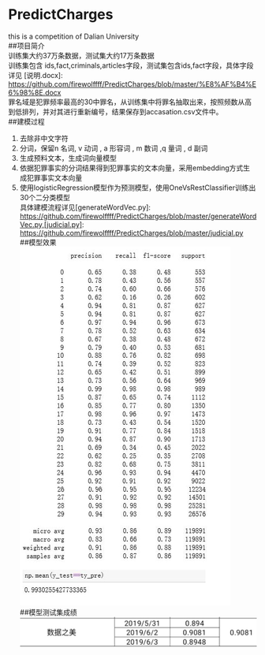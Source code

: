 # PredictCharges
this is a competition of Dalian University    
##项目简介    
训练集大约37万条数据，测试集大约17万条数据    
训练集包含 ids,fact,criminals,articles字段，测试集包含ids,fact字段，具体字段详见 [说明.docx]: https://github.com/firewolffff/PredictCharges/blob/master/%E8%AF%B4%E6%98%8E.docx   
罪名域是犯罪频率最高的30中罪名，从训练集中将罪名抽取出来，按照频数从高到低排列，并对其进行重新编号，结果保存到accasation.csv文件中。    
##建模过程
1. 去除非中文字符    
2. 分词，保留n 名词, v 动词 , a 形容词 , m 数词 ,q 量词 , d 副词     
3. 生成预料文本，生成词向量模型    
4. 依据犯罪事实的分词结果得到犯罪事实的文本向量，采用embedding方式生成犯罪事实文本向量   
5. 使用logisticRegression模型作为预测模型，使用OneVsRestClassifier训练出30个二分类模型     
具体建模流程详见[generateWordVec.py]: https://github.com/firewolffff/PredictCharges/blob/master/generateWordVec.py,[judicial.py]: https://github.com/firewolffff/PredictCharges/blob/master/judicial.py       
##模型效果    
![model effects](https://github.com/firewolffff/PredictCharges/blob/master/mutilclass_lr_80.pkl.png)    
##模型测试集成绩    
![model score](https://github.com/firewolffff/PredictCharges/blob/master/score.jpg)    
